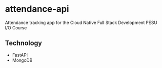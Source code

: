 # attendance-api
Attendance tracking app for the Cloud Native Full Stack Development PESU I/O Course

## Technology
- FastAPI
- MongoDB
